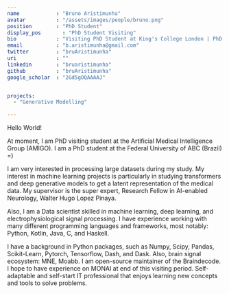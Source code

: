 ```yaml
---
name            : "Bruno Aristimunha"
avatar          : "/assets/images/people/bruno.png"
position        : "PhD Student"
display_pos		  : "PhD Student Visiting"
bio             : "Visiting PhD Student at King's College London | PhD Student at UFABC | Data Scientist | Data Engineer | Python Developer"
email           : "b.aristimunha@gmail.com"
twitter         : "bruAristimunha"
uri             : ""
linkedin        : "bruaristimunha"
github          : "bruAristimunha"
google_scholar  : "2Gd5gOQAAAAJ"


projects:
  - "Generative Modelling"

---
```


Hello World! 

At moment, I am PhD visiting student at the Artificial Medical Intelligence Group (AMIGO). I am a PhD student at the Federal University of ABC (Brazil)  =)

I am very interested in processing large datasets during my study. My interest in machine learning projects is particularly in studying transformers and deep generative models to get a latent representation of the medical data. My supervisor is the super expert, Research Fellow in AI-enabled Neurology, Walter Hugo Lopez Pinaya.

Also, I am a Data scientist skilled in machine learning, deep learning, and electrophysiological signal processing. I have experience working with many different programming languages and frameworks, most notably: Python, Kotlin, Java, C, and Haskell. 

I have a background in Python packages, such as Numpy, Scipy, Pandas, Scikit-Learn, Pytorch, Tensorflow, Dash, and Dask. Also, brain signal ecosystem: MNE, Moabb. I am open-source maintainer of the Braindecode. I hope to have experience on MONAI at end of this visiting period. Self-adaptable and self-start IT professional that enjoys learning new concepts and tools to solve problems.
